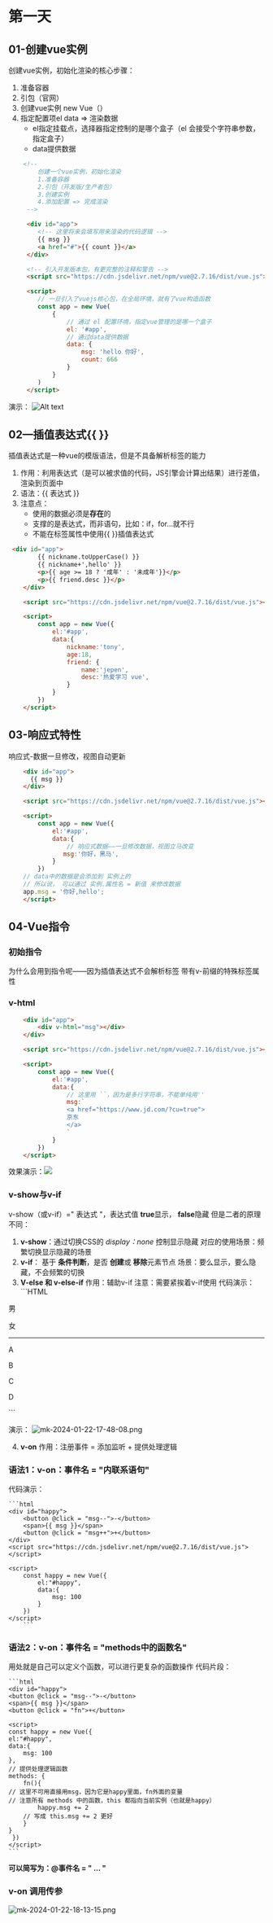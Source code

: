 # 第一天
## 01-创建vue实例
创建vue实例，初始化渲染的核心步骤：
1. 准备容器
2. 引包（官网）
3. 创建vue实例 new Vue（）
4. 指定配置项el data => 渲染数据
   * el指定挂载点，选择器指定控制的是哪个盒子（el 会接受个字符串参数，指定盒子）
   * data提供数据
```HTML
    <!-- 
        创建一个vue实例，初始化渲染
        1.准备容器
        2.引包（开发版/生产者包）
        3.创建实例
        4.添加配置 => 完成渲染
     -->

     <div id="app">
        <!-- 这里将来会填写用来渲染的代码逻辑 -->
        {{ msg }}
        <a href="#">{{ count }}</a>
     </div>

     <!-- 引入开发版本包，有更完整的注释和警告 -->
     <script src="https://cdn.jsdelivr.net/npm/vue@2.7.16/dist/vue.js"></script>

     <script>
        // 一旦引入了vuejs核心包，在全局环境，就有了vue构造函数
        const app = new Vue(
            {
                // 通过 el 配置环境，指定vue管理的是哪一个盒子
                el: '#app',
                // 通过data提供数据
                data: {
                    msg: 'hello 你好',
                    count: 666
                }
            }
        )
     </script>
```

演示：
![Alt text](./pic/vue_pic/image3.png)

## 02—插值表达式{{ }}
插值表达式是一种vue的模版语法，但是不具备解析标签的能力
1. 作用：利用表达式（是可以被求值的代码，JS引擎会计算出结果）进行差值，渲染到页面中
2. 语法：{{ 表达式 }}
3. 注意点：
    * 使用的数据必须是**存在**的
    * 支撑的是表达式，而非语句，比如：if，for...就不行
    * 不能在标签属性中使用{{ }}插值表达式

```html
 <div id="app">
        {{ nickname.toUpperCase() }}
        {{ nickname+',hello' }}
        <p>{{ age >= 18 ? '成年' : '未成年'}}</p>
        <p>{{ friend.desc }}</p>
    </div>

    <script src="https://cdn.jsdelivr.net/npm/vue@2.7.16/dist/vue.js"></script>

    <script>
        const app = new Vue({
            el:'#app',
            data:{
                nickname:'tony',
                age:18,
                friend: {
                    name:'jepen',
                    desc:'热爱学习 vue',
                }
            }
        })
    </script>
```
## 03-响应式特性
响应式-数据一旦修改，视图自动更新
```html
    <div id="app">
      {{ msg }}
    </div>

    <script src="https://cdn.jsdelivr.net/npm/vue@2.7.16/dist/vue.js"></script>

    <script>
        const app = new Vue({
            el:'#app',
            data:{
                // 响应式数据——一旦修改数据，视图立马改变
               msg:'你好，黑马',
            }
        })
    // data中的数据是会添加到 实例上的
    // 所以说， 可以通过 实例.属性名 = 新值 来修改数据
    app.msg = '你好,hello';    
    </script>
```

## 04-Vue指令
### 初始指令
为什么会用到指令呢——因为插值表达式不会解析标签
带有v-前缀的特殊标签属性
### v-html
```html
    <div id="app">
        <div v-html="msg"></div>
    </div>

    <script src="https://cdn.jsdelivr.net/npm/vue@2.7.16/dist/vue.js"></script>

    <script>
        const app = new Vue({
            el:'#app',
            data:{
                // 这里用 ``，因为是多行字符串，不能单纯用''                
                msg:`
                <a href="https://www.jd.com/?cu=true">
                京东
                </a>
                `
            }
        })
    </script>
```

效果演示：![](./imgs/mk-2024-01-21-03-00-57.png)


### v-show与v-if
v-show（或v-if）=" 表达式 "，表达式值 **true**显示， **false**隐藏
但是二者的原理不同：
1. **v-show**：通过切换CSS的 *display：none* 控制显示隐藏
对应的使用场景：频繁切换显示隐藏的场景
2. **v-if**： 基于 **条件判断**，是否 **创建**或 **移除**元素节点
场景：要么显示，要么隐藏，不会频繁的切换
3. **V-else 和 v-else-if**
作用：辅助v-if
注意：需要紧挨着v-if使用
代码演示：```HTML 
<div id="app">
        <p v-if="gender == 1">男</p>
        <p v-else>女</p>
        <hr>
        <p v-if=" score >= 90">A</p>
        <p v-else-i=" score >=70 ">B</p>
        <p v-else-if=" score >=60 ">C</p>
        <p v-else>D</p>
    </div>
    <script src="https://cdn.jsdelivr.net/npm/vue@2.7.16/dist/vue.js"></script>
    <script>
        const app = new Vue({
            el:'#app',
            data:{
               gender: 2,
               score: 75
            }
        })
    </script>
```

演示：
![mk-2024-01-22-17-48-08.png](./imgs/mk-2024-01-22-17-48-08.png)

4. **v-on**
作用：注册事件 = 添加监听 + 提供处理逻辑
### 语法1：v-on：事件名 = "内联系语句"
代码演示：

    ```html
    <div id="happy">
        <button @click = "msg--">-</button>
        <span>{{ msg }}</span>
        <button @click = "msg++">+</button>
    </div>
    <script src="https://cdn.jsdelivr.net/npm/vue@2.7.16/dist/vue.js"></script>

    <script>
        const happy = new Vue({
            el:"#happy",
            data:{
                msg: 100
            }
        })
    </script>
        ```

### 语法2：v-on：事件名 = "methods中的函数名"
用处就是自己可以定义个函数，可以进行更复杂的函数操作
代码片段：

    ```html
    <div id="happy">
    <button @click = "msg--">-</button>
    <span>{{ msg }}</span>
    <button @click = "fn">+</button>
   </div>
   <script src="https://cdn.jsdelivr.net/npm/vue@2.7.16/dist/vue.js"></script>

    <script>
    const happy = new Vue({
    el:"#happy",
    data:{
        msg: 100
    },
    // 提供处理逻辑函数
    methods: {
        fn(){
    // 这里不可用直接用msg，因为它是happy里面，fn外面的变量
    // 注意所有 methods 中的函数，this 都指向当前实例（也就是happy）    
            happy.msg += 2
        // 写成 this.msg += 2 更好
        }
    }
     })
    </script>
    ```

**可以简写为：@事件名 = " ... "**

### v-on 调用传参
![mk-2024-01-22-18-13-15.png](./imgs/mk-2024-01-22-18-13-15.png)

